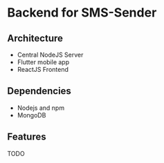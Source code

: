 # Backend for SMS-Sender

## Architecture
* Central NodeJS Server
* Flutter mobile app
* ReactJS Frontend

## Dependencies
* Nodejs and npm
* MongoDB

## Features
TODO

